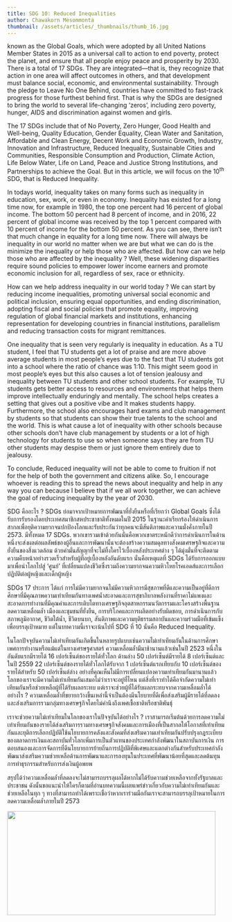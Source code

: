 ```yaml
---
title: SDG 10: Reduced Inequalities
author: Chawakorn Mesommonta
thumbnail: /assets/articles/_thumbnails/thumb_16.jpg
---
```


known as the Global Goals, which were adopted by all United Nations
Member States in 2015 as a universal call to action to end poverty,
protect the planet, and ensure that all people enjoy peace and
prosperity by 2030. There is a total of 17 SDGs. They are
integrated—that is, they recognize that action in one area will affect
outcomes in others, and that development must balance social, economic,
and environmental sustainability. Through the pledge to Leave No One
Behind, countries have committed to fast-track progress for those
furthest behind first. That is why the SDGs are designed to bring the
world to several life-changing ‘zeros’, including zero poverty, hunger,
AIDS and discrimination against women and girls.

The 17 SDGs include that of No Poverty, Zero Hunger, Good Health and
Well-being, Quality Education, Gender Equality, Clean Water and
Sanitation, Affordable and Clean Energy, Decent Work and Economic
Growth, Industry, Innovation and Infrastructure, Reduced Inequality,
Sustainable Cities and Communities, Responsible Consumption and
Production, Climate Action, Life Below Water, Life on Land, Peace and
Justice Strong Institutions, and Partnerships to achieve the Goal. But
in this article, we will focus on the 10<sup>th</sup> SDG, that is
Reduced Inequality.

In todays world, inequality takes on many forms such as inequality in
education, sex, work, or even in economy. Inequality has existed for a
long time now, for example in 1980, the top one percent had 16 percent
of global income. The bottom 50 percent had 8 percent of income, and in
2016, 22 percent of global income was received by the top 1 percent
compared with 10 percent of income for the bottom 50 percent. As you can
see, there isn’t that much change in equality for a long time now. There
will always be inequality in our world no matter when we are but what we
can do is the minimize the inequality or help those who are affected.
But how can we help those who are affected by the inequality ? Well,
these widening disparities require sound policies to empower lower
income earners and promote economic inclusion for all, regardless of
sex, race or ethnicity.

How can we help address inequality in our world today ? We can start by
reducing income inequalities, promoting universal social economic and
political inclusion, ensuring equal opportunities, and ending
discrimination, adopting fiscal and social policies that promote
equality, improving regulation of global financial markets and
institutions, enhancing representation for developing countries in
financial institutions, parallelism and reducing transaction costs for
migrant remittances.

One inequality that is seen very regularly is inequality in education.
As a TU student, I feel that TU students get a lot of praise and are
more above average students in most people’s eyes due to the fact that
TU students got into a school where the ratio of chance was 1:10. This
might seem good in most people’s eyes but this also causes a lot of
tension jealousy and inequality between TU students and other school
students. For example, TU students gets better access to resources and
environments that helps them improve intellectually enduringly and
mentally. The school helps creates a setting that gives out a positive
vibe and It makes students happy. Furthermore, the school also
encourages hard exams and club management by students so that students
can show their true talents to the school and the world. This is what
cause a lot of inequality with other schools because other schools don’t
have club management by students or a lot of high technology for
students to use so when someone says they are from TU other students may
despise them or just ignore them entirely due to jealousy.

To conclude, Reduced inequality will not be able to come to fruition if
not for the help of both the government and citizens alike. So, I
encourage whoever is reading this to spread the news about inequality
and help in any way you can because I believe that if we all work
together, we can achieve the goal of reducing inequality by the year of 2030.

SDG คืออะไร ? SDGs ย่อมาจากเป้าหมายการพัฒนาที่ยั่งยืนหรือที่เรียกว่า
Global Goals ซึ่งได้รับการรับรองโดยประเทศสมาชิกสหประชาชาติทั้งหมดในปี
2015
ในฐานะคำเรียกร้องให้ดำเนินการสากลเพื่อยุติความยากจนปกป้องโลกและรับประกันว่าทุกคนจะมีสันติภาพและความมั่งคั่งภายในปี 2573. มีทั้งหมด 17 SDGs.
พวกเขารวมเข้าด้วยกันนั่นคือพวกเขาตระหนักดีว่าการดำเนินการในด้านหนึ่งจะส่งผลต่อผลลัพธ์ของผู้อื่นและการพัฒนานั้นจะต้องสร้างความสมดุลทางสังคมเศรษฐกิจและความยั่งยืนของสิ่งแวดล้อม
ด้วยคำมั่นสัญญาที่จะไม่ทิ้งใครไว้เบื้องหลังประเทศต่าง ๆ
ได้มุ่งมั่นที่จะติดตามความคืบหน้าอย่างรวดเร็วสำหรับผู้ที่อยู่เบื้องหลังอันดับแรก
นั่นคือเหตุผลที่ SDGs ได้รับการออกแบบมาเพื่อนำโลกไปสู่ ​​‘ศูนย์’
ที่เปลี่ยนแปลงชีวิตซึ่งรวมถึงความยากจนความหิวโหยโรคเอดส์และการเลือกปฏิบัติต่อผู้หญิงและเด็กผู้หญิง

SDGs 17 ประการ ได้แก่
การไม่มีความยากจนไม่มีความหิวการมีสุขภาพที่ดีและความเป็นอยู่ที่ดีการศึกษาที่มีคุณภาพความเท่าเทียมกันทางเพศน้ำสะอาดและการสุขาภิบาลพลังงานที่ราคาไม่แพงและสะอาดการทำงานที่มีคุณค่าและการเติบโตทางเศรษฐกิจอุตสาหกรรมนวัตกรรมและโครงสร้างพื้นฐานลดความเหลื่อมล้ำ
เมืองและชุมชนที่ยั่งยืน, การบริโภคและการผลิตอย่างรับผิดชอบ,
การดำเนินการกับสภาพภูมิอากาศ, ชีวิตใต้น้ำ, ชีวิตบนบก,
สันติภาพและความยุติธรรมสถาบันและความร่วมมือที่เข้มแข็งเพื่อบรรลุเป้าหมาย
แต่ในบทความนี้เราจะเน้นไปที่ SDG ที่ 10 นั่นคือ Reduced Inequality.

ในโลกปัจจุบันความไม่เท่าเทียมกันเกิดขึ้นในหลายรูปแบบเช่นความไม่เท่าเทียมกันในด้านการศึกษาเพศการทำงานหรือแม้แต่ในทางเศรษฐศาสตร์
ความเหลื่อมล้ำมีมาช้านานแล้วเช่นในปี 2523 หนึ่งในอันดับแรกมีรายได้ 16
เปอร์เซ็นต์ของรายได้ทั่วโลก ด้านล่าง 50 เปอร์เซ็นต์มีรายได้ 8
เปอร์เซ็นต์และในปี 2559 22 เปอร์เซ็นต์ของรายได้ทั่วโลกได้รับจาก 1
เปอร์เซ็นต์แรกเทียบกับ 10 เปอร์เซ็นต์ของรายได้สำหรับ 50 เปอร์เซ็นต์ล่าง
อย่างที่คุณเห็นไม่มีการเปลี่ยนแปลงความเท่าเทียมกันมานานแล้ว
โลกของเราจะมีความไม่เท่าเทียมกันเสมอไม่ว่าเราจะอยู่ที่ไหน
แต่สิ่งที่เราทำได้คือจำกัดความไม่เท่าเทียมกันหรือช่วยเหลือผู้ที่ได้รับผลกระทบ
แต่เราจะช่วยผู้ที่ได้รับผลกระทบจากความเหลื่อมล้ำได้อย่างไร ?
ความเหลื่อมล้ำที่ขยายกว้างขึ้นเหล่านี้จำเป็นต้องมีนโยบายที่ดีเพื่อส่งเสริมผู้มีรายได้ที่ลดลงและส่งเสริมการรวมกลุ่มทางเศรษฐกิจโดยไม่คำนึงถึงเพศเชื้อชาติหรือชาติพันธุ์

เราจะช่วยความไม่เท่าเทียมในโลกของเราในปัจจุบันได้อย่างไร ?
เราสามารถเริ่มต้นด้วยการลดความไม่เท่าเทียมกันของรายได้ส่งเสริมการรวมทางเศรษฐกิจสังคมและการเมืองที่เป็นสากลให้โอกาสที่เท่าเทียมกันและยุติการเลือกปฏิบัติใช้นโยบายการคลังและสังคมที่ส่งเสริมความเท่าเทียมกันปรับปรุงกฎระเบียบของตลาดการเงินและสถาบันทั่วโลกเพิ่มการเป็นตัวแทนของประเทศกำลังพัฒนาในสถาบันการเงิน
การตอบสนองและการจัดการที่ดีนโยบายการย้ายถิ่นการปฏิบัติที่พิเศษและแตกต่างกันสำหรับประเทศกำลังพัฒนาส่งเสริมความช่วยเหลือด้านการพัฒนาและการลงทุนในประเทศที่พัฒนาน้อยที่สุดและลดต้นทุนการทำธุรกรรมสำหรับการส่งเงินผู้อพยพ

สรุปได้ว่าความเหลื่อมล้ำที่ลดลงจะไม่สามารถบรรลุผลได้หากไม่ได้รับความช่วยเหลือจากทั้งรัฐบาลและประชาชน
ดังนั้นขอแนะนำให้ใครก็ตามที่อ่านบทความนี้เผยแพร่ข่าวเกี่ยวกับความไม่เท่าเทียมกันและช่วยเหลือในทุก
ๆ
ทางที่สามารถทำได้เพราะเชื่อว่าหากเราร่วมมือกันเราจะสามารถบรรลุเป้าหมายในการลดความเหลื่อมล้ำภายในปี
2573

<img src="assets/articles/TriamMUN-SDG10_assets/media/image1.png" style="width:5.01042in;height:2.50417in" />
